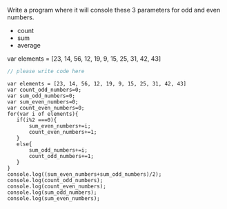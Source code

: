 Write a program where it will console these 3 parameters for odd and even numbers.


- count
- sum
- average

var elements = [23, 14, 56, 12, 19, 9, 15, 25, 31, 42, 43]

```javascript
// please write code here
```

```solution
var elements = [23, 14, 56, 12, 19, 9, 15, 25, 31, 42, 43]
var count_odd_numbers=0;
var sum_odd_numbers=0;
var sum_even_numbers=0;
var count_even_numbers=0;
for(var i of elements){
   if(i%2 ===0){
       sum_even_numbers+=i;
       count_even_numbers+=1;
   }
   else{
       sum_odd_numbers+=i;
       count_odd_numbers+=1;
   }
}
console.log((sum_even_numbers+sum_odd_numbers)/2);
console.log(count_odd_numbers);
console.log(count_even_numbers);
console.log(sum_odd_numbers);
console.log(sum_even_numbers);
```